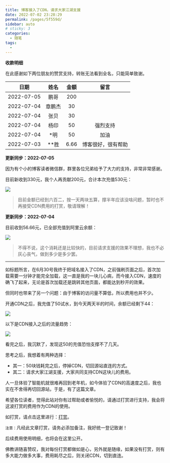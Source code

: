 ```yaml
---
title: 博客接入了CDN，请求大家江湖支援
date: 2022-07-02 23:28:29
permalink: /pages/5f559d/
sidebar: auto
# sticky: 3
categories:
  - 随笔
tags:
  -
---
```


**收款明细**

在此感谢如下两位朋友的赞赏支持，转账无法看到全名，只能简单致谢。

|    日期    |  姓名  | 金额 |        留言        |
| :--------: | :----: | :--: | :----------------: |
| 2022-07-05 |  鹏哥  | 200  |                    |
| 2022-07-04 | 章鹏杰 |  30  |                    |
| 2022-07-04 |  张贝  |  30  |                    |
| 2022-07-04 |  杨印  |  50  |      强烈支持      |
| 2022-07-04 |  *明   |  50  |        加油        |
| 2022-07-03 |  **胜  | 6.66 | 博客很好，很有帮助 |

**更新同步：2022-07-05**

因为有个小的博客读者微信群，群里各位兄弟给予了大力的支持，非常非常感谢。

目前新收到330元，我个人再贡献200元，合计本次充值530元：

![](http://t.eryajf.net/imgs/2022/07/d520bd101fb57b91.png)

> 目前金额已经到六百二，按一天两块五算，撑半年应该没啥问题，暂时也不再接受CDN费用的打赏，敬请理解！

**更新同步：2022-07-04**

目前收到56.66元，已全部充值到阿里云余额：

![](http://t.eryajf.net/imgs/2022/07/2e2e9cc37a0ee056.png)

> 不得不说，这个消耗还是比较快的，目前请求支援的效果不理想，我也不必灰心丧气，做到多少是多少罢。

------

如标题所言，在6月30号我终于把域名接入了CDN，之前强刷页面之后，首次加载需要一分钟才能完全加载，这一直是我的一块儿心病，而今接入CDN，速度的确飞了起来，无论是首次加载还是跳转其他页面，都能达到秒开的效果。

但同时也带来了另一个问题：由于博客的访问量不算低，所以费用也并不少。

开通CDN之后，我充值了50试水，到今天两天半的时间，余额已经剩下44：

![](http://t.eryajf.net/imgs/2022/07/9623d5e54fc3879e.png)

以下是CDN接入之后的流量趋势：

![](http://t.eryajf.net/imgs/2022/07/4980818ef75898ed.png)

看完之后，我沉默了，发现这50的充值恐怕支撑不了几天。

思考之后，我想着有两种选择：

- 其一：50块钱耗完之后，停掉CDN，切回源站直连的方式。
- 其二：请求大家江湖支援，大家共同支持CDN这块儿的费用。

人一旦体验了智能机就很难再回到老年机，如今体验了CDN的高速度之后，我也实在不舍得再切回源站，于是，有了这篇文章。

希望各位读者，觉得此站对你有过帮助或者愉悦的，请通过打赏进行支持，我会将这波打赏的费用作为CDN的使用。

如打赏，请点击这里进行：[打赏](https://wiki.eryajf.net/reward/)。

`注意：`凡经此文章打赏，请务必添加备注，我好统一登记致谢！

后续费用使用明细，也将会在这里公开。

佛教讲随喜赞叹，我对每份打赏都做如是心，另外就是随缘，如果没有打赏，则有多大能力做多大事，费用耗尽之后，则关闭CDN，切到直连。
